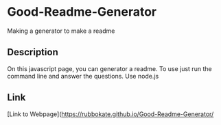 # Good-Readme-Generator

Making a generator to make a readme

## Description
On this javascript page, you can generator a readme. To use just run the command line and answer the questions. Use node.js

## Link
[Link to Webpage](https://rubbokate.github.io/Good-Readme-Generator/

